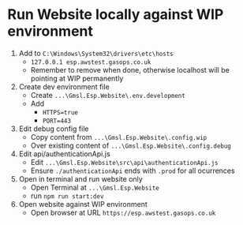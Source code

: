 # Run Website locally against WIP environment

1. Add to `C:\Windows\System32\drivers\etc\hosts`
   - `127.0.0.1 esp.awstest.gasops.co.uk`
   - Remember to remove when done, otherwise localhost will be pointing at WIP permanently
1. Create dev environment file
   - Create `...\Gmsl.Esp.Website\.env.development`
   - Add 
     - `HTTPS=true`
     - `PORT=443`
1. Edit debug config file
   - Copy content from `...\Gmsl.Esp.Website\.config.wip`
   - Over existing content of `...\Gmsl.Esp.Website\.config.debug`
1. Edit api/authenticationApi.js
   - Edit `...\Gmsl.Esp.Website\src\api\authenticationApi.js`
   - Ensure `./authenticationApi` ends with `.prod` for all ocurrences
1. Open in terminal and run website only
   - Open Terminal at `...\Gmsl.Esp.Website`
   - run `npm run start:dev`
1. Open website against WIP environment
   - Open browser at URL `https://esp.awstest.gasops.co.uk`
